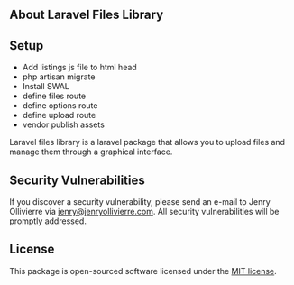 ## About Laravel Files Library

## Setup

- Add listings js file to html head
- php artisan migrate
- Install SWAL
- define files route
- define options route
- define upload route
- vendor publish assets

Laravel files library is a laravel package that allows you to upload files and manage them through a graphical interface.

## Security Vulnerabilities

If you discover a security vulnerability, please send an e-mail to Jenry Ollivierre via [jenry@jenryollivierre.com](mailto:jenry@jenryollivierre.com). All security vulnerabilities will be promptly addressed.

## License

This package is open-sourced software licensed under the [MIT license](https://opensource.org/licenses/MIT).
